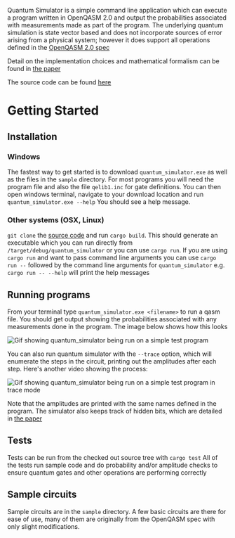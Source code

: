 Quantum Simulator is a simple command line application which can execute a program written in OpenQASM 2.0 and output the probabilities associated with measurements made as part of the program. The underlying quantum simulation is state vector based and does not incorporate sources of error arising from a physical system; however it does support all operations defined in the [OpenQASM 2.0 spec](https://arxiv.org/pdf/1707.03429.pdf)

Detail on the implementation choices and mathematical formalism can be found in [the paper](https://mtauraso.github.io/QuantumSimulator/LaTeX/QuantumSimulator.pdf)

The source code can be found [here](https://github.com/mtauraso/QuantumSimulator)

# Getting Started

## Installation
### Windows
The fastest way to get started is to download `quantum_simulator.exe` as well as the files in the `sample` directory. For most programs you will need the program file and also the file `qelib1.inc` for gate definitions. You can then open windows terminal, navigate to your download location and run `quantum_simulator.exe --help` You should see a help message.

### Other systems (OSX, Linux)
`git clone` the [source code](https://github.com/mtauraso/QuantumSimulator) and run `cargo build`. This should generate an executable which you can run directly from `/target/debug/quantum_simulator` or you can use `cargo run`. If you are using `cargo run` and want to pass command line arguments you can use `cargo run --` followed by the command line arguments for `quantum_simulator` e.g. `cargo run -- --help` will print the help messages

## Running programs
From your terminal type `quantum_simulator.exe <filename>` to run a qasm file. You should get output showing the probabilities associated with any measurements done in the program. The image below shows how this looks

![Gif showing quantum_simulator being run on a simple test program](https://mtauraso.github.io/QuantumSimulator/images/simple.gif)

You can also run quantum simulator with the `--trace` option, which will enumerate the steps in the circuit, printing out the amplitudes after each step. Here's another video showing the process:

![Gif showing quantum_simulator being run on a simple test program in trace mode](https://mtauraso.github.io/QuantumSimulator/images/trace.gif)

Note that the amplitudes are printed with the same names defined in the program. The simulator also keeps track of hidden bits, which are detailed in [the paper](https://mtauraso.github.io/QuantumSimulator/LaTeX/QuantumSimulator.pdf)

## Tests
Tests can be run from the checked out source tree with `cargo test` All of the tests run sample code and do probability and/or amplitude checks to ensure quantum gates and other operations are performing correctly

## Sample circuits
Sample circuits are in the `sample` directory. A few basic circuits are there for ease of use, many of them are originally from the OpenQASM spec with only slight modifications.
